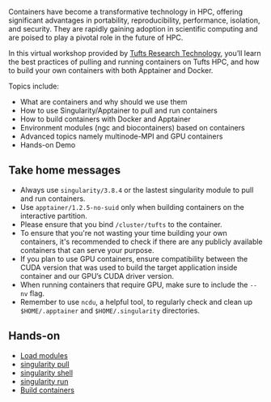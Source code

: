 Containers have become a transformative technology in HPC, offering significant advantages in portability, reproducibility, performance, isolation, and security. They are rapidly gaining adoption in scientific computing and are poised to play a pivotal role in the future of HPC. 

In this virtual workshop provided by [Tufts Research Technology](https://it.tufts.edu/researchtechnology.tufts.edu), you’ll learn the best practices of pulling and running containers on Tufts HPC, and how to build your own containers with both Apptainer and Docker. 

Topics include:
- What are containers and why should we use them
- How to use Singularity/Apptainer to pull and run containers
- How to build containers with Docker and Apptainer
- Environment modules (ngc and biocontainers) based on containers
- Advanced topics namely multinode-MPI and GPU containers
- Hands-on Demo

## Take home messages
- Always use `singularity/3.8.4` or the lastest singularity module to pull and run containers.
- Use `apptainer/1.2.5-no-suid` only when building containers on the interactive partition.
- Please ensure that you bind `/cluster/tufts` to the container.
- To ensure that you're not wasting your time building your own containers, it's recommended to check if there are any publicly available containers that can serve your purpose.
- If you plan to use GPU containers, ensure compatibility between the CUDA version that was used to build the target application inside container and our GPU’s CUDA driver version.
- When running containers that require GPU, make sure to include the `--nv` flag.
- Remember to use `ncdu`, a helpful tool, to regularly check and clean up `$HOME/.apptainer` and `$HOME/.singularity` directories. 


## Hands-on
- [Load modules](hands-on/load_modules.md)
- [singularity pull](hands-on/pull.md)
- [singularity shell](hands-on/shell.md)
- [singularity run](hands-on/run.md)
- [Build containers](hands-on/build.md)

